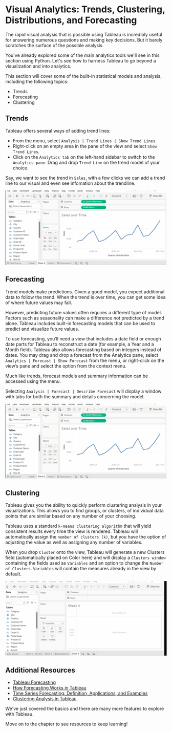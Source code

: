 # Visual Analytics: Trends, Clustering, Distributions, and Forecasting

The rapid visual analysis that is possible using Tableau is incredibly useful for answering numerous questions and making key decisions. But it barely scratches the surface of the possible analysis. 

You've already explored some of the main analytics tools we'll see in this section using Python. Let's see how to harness Tableau to go beyond a visualization and into analytics. 

This section will cover some of the built-in statistical models and analysis, including the following topics:

* Trends
* Forecasting
* Clustering

## Trends 

Tableau offers several ways of adding trend lines:

* From the menu, select `Analysis | Trend Lines | Show Trend Lines`.
* Right-click on an empty area in the pane of the view and select `Show Trend Lines`.
* Click on the `Analytics tab` on the left-hand sidebar to switch to the `Analytics pane`. Drag and drop `Trend Line` on the trend model of your choice.


Say, we want to see the trend in `Sales`, with a few clicks we can add a trend line to our visual and even see infomation about the trendline. 

![add_trend](./assets/add_trend.gif)

## Forecasting

Trend models make predictions. Given a good model, you expect additional data to follow the trend. When the trend is over time, you can get some idea of where future values may fall. 

However, predicting future values often requires a different type of model. Factors such as seasonality can make a difference not predicted by a trend alone. Tableau includes built-in forecasting models that can be used to predict and visualize future values.

To use forecasting, you’ll need a view that includes a date field or enough date parts for Tableau to reconstruct a date (for example, a Year and a Month field). Tableau also allows forecasting based on integers instead of dates. You may drag and drop a forecast from the Analytics pane, select `Analytics | Forecast | Show Forecast` from the menu, or right-click on the view’s pane and select the option from the context menu.

Much like trends, forecast models and summary information can be accessed using the menu.

Selecting `Analysis | Forecast | Describe Forecast` will display a window with tabs for both the summary and details concerning the model.

![forecasting](./assets/add_forecast.gif)


## Clustering

Tableau gives you the ability to quickly perform clustering analysis in your visualizations. This allows you to find groups, or clusters, of individual data points that are similar based on any number of your choosing.

Tableau uses a standard `k-means clustering algorithm` that will yield consistent results every time the view is rendered. Tableau will automatically assign the `number of clusters (k)`, but you have the option of adjusting the value as well as assigning any number of variables.

When you drop `Cluster` onto the view, Tableau will generate a new Clusters field (automatically placed on Color here) and will display a `Clusters window` containing the fields used as `Variables` and an option to change the `Number of Clusters`. `Variables` will contain the measures already in the view by default.

![clustering](./assets/clustering.gif)

## Additional Resources

* [Tableau Forecasting](https://data-flair.training/blogs/tableau-forecasting/)
* [How Forecasting Works in Tableau](https://help.tableau.com/current/pro/desktop/en-us/forecast_how_it_works.htm)
* [Time Series Forecasting: Definition, Applications, and Examples](https://www.tableau.com/learn/articles/time-series-forecasting)
* [Clustering Analysis in Tableau](https://www.datacamp.com/tutorial/cluster-analysis-in-tableau)


We've just covered the basics and there are many more features to explore with Tableau. 

Move on to the chapter to see resources to keep learning!